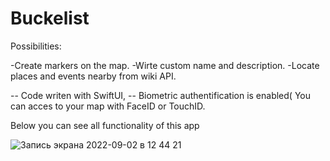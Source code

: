 # Buckelist

Possibilities:

-Create markers on the map.
-Wirte custom name and description.
-Locate places and events nearby from wiki API.

-- Code writen with SwiftUI, 
-- Biometric authentification is enabled( You can acces to your map with FaceID or TouchID.

Below you can see all functionality of this app

![Запись экрана 2022-09-02 в 12 44 21](https://user-images.githubusercontent.com/98740822/188321324-ad895aa1-d8d0-4904-9c81-42d3a48767b6.gif)
